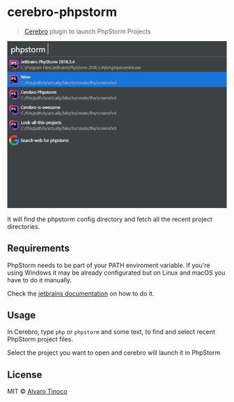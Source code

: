 # cerebro-phpstorm

> [Cerebro](http://www.cerebroapp.com) plugin to launch PhpStorm Projects

![](screenshot.png)

It will find the phpstorm config directory and fetch all the recent project directories.

## Requirements

PhpStorm needs to be part of your PATH enviroment variable. If you're using Windows it may be already configurated but on Linux and macOS you have to do it manually.

Check the [jetbrains documentation](https://www.jetbrains.com/help/phpstorm/working-with-the-ide-features-from-command-line.html#launchers-macos-linux) on how to do it.

## Usage

In Cerebro, type `php` or `phpstorm` and some text, to find and select recent PhpStorm project files.

Select the project you want to open and cerebro will launch it in PhpStorm

## License

MIT © [Alvaro Tinoco](https://github.com/mrmarble)